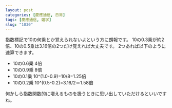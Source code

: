 ```yaml
---
layout: post
categories: [慶應通信, 日常]
tags: [慶應通信, 雑学]
slug: "1030"
---
```

指数標記で10の何乗とか覚えられないよという方に朗報です。
10の0.3乗が約2倍、10の0.5乗は3.16倍の2つだけ覚えれば大丈夫です。
2つあれば以下のように速算できます。

* 10の0.6乗 4倍
* 10の0.9乗 8倍
* 10の0.1乗 10^(1.0-0.9)=10/8=1.25倍
* 10の0.2乗 10^(0.5-0.2)=3.16/2＝1.58倍

何かしら指数関数的に増えるものを扱うときに思い出していただけるといいですね。
